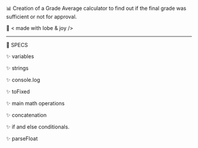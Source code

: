 📊 Creation of a Grade Average calculator to find out if the final grade was sufficient or not for approval.

🤎 < made with lobe & joy />

_________________________________________________________________________________________

📌 SPECS


✨ variables

✨ strings 

✨ console.log 

✨ toFixed 

✨ main math operations 

✨ concatenation

✨ if and else conditionals.

✨ parseFloat 

